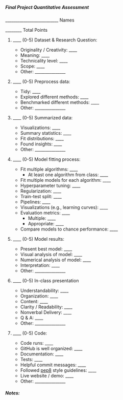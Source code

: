 ##### Final Project Quantitative Assessment

\_\_\_\_\_\_\_\_\_\_\_\_\_\_\_\_\_\_\_\_\_\_\_\_\_\_ Names 

\_\_\_\_\_\_\_\_ Total Points


1. \_\_\_\_ (0-5) Dataset & Research Question:

    - Originality / Creativity: \_\_\_\_
    - Meaning: \_\_\_\_
    - Technicality level: \_\_\_\_
    - Scope: \_\_\_\_
    - Other: \_\_\_\_\_\_\_\_\_\_\_\_\_\_\_

1. \_\_\_\_ (0-5) Preprocess data:

    - Tidy: \_\_\_\_
    - Explored different methods: \_\_\_\_
    - Benchmarked different methods: \_\_\_\_
    - Other: \_\_\_\_\_\_\_\_\_\_\_\_\_\_\_

1. \_\_\_\_ (0-5) Summarized data:

    - Visualizations: \_\_\_\_
    - Summary statistics: \_\_\_\_
    - Fit distributions: \_\_\_\_
    - Found insights: \_\_\_\_
    - Other: \_\_\_\_\_\_\_\_\_\_\_\_\_\_\_

1. \_\_\_\_ (0-5) Model fitting process:

    - Fit multiple algorithms: \_\_\_\_
        - At least one algorithm from class: \_\_\_\_
    - Fit multiple models for each algorithm: \_\_\_\_
    - Hyperparameter tuning: \_\_\_\_
    - Regularization: \_\_\_\_
    - Train-test split: \_\_\_\_
    - Pipelines: \_\_\_\_
    - Visualizations (e.g., learning curves): \_\_\_\_
    - Evaluation metrics: \_\_\_\_
        - Multiple: \_\_\_\_
        - Appropriate: \_\_\_\_
    - Compare models to chance performance: \_\_\_\_
    
1. \_\_\_\_ (0-5) Model results:

    - Present best model: \_\_\_\_ 
    - Visual analysis of model: \_\_\_\_
    - Numerical analysis of model: \_\_\_\_
    - Interpretation: \_\_\_\_
    - Other: \_\_\_\_\_\_\_\_\_\_\_\_\_\_\_

1. \_\_\_\_ (0-5) In-class presentation 

    - Understandability: \_\_\_\_
    - Organization: \_\_\_\_
    - Content: \_\_\_\_
    - Clarity / Readability: \_\_\_\_
    - Nonverbal Delivery: \_\_\_\_
    - Q & A:  \_\_\_\_
    - Other: \_\_\_\_\_\_\_\_\_\_\_\_\_\_\_

1. \_\_\_\_ (0-5) Code:

    - Code runs: \_\_\_\_
    - GitHub is well organized: \_\_\_\_
    - Documentation: \_\_\_\_
    - Tests: \_\_\_\_
    - Helpful commit messages: \_\_\_\_
    - Followed [pep8](http://pep8.org/) style guidelines: \_\_\_\_
    - Live website / demo: \_\_\_\_
    - Other: \_\_\_\_\_\_\_\_\_\_\_\_\_\_\_
  
##### Notes:    